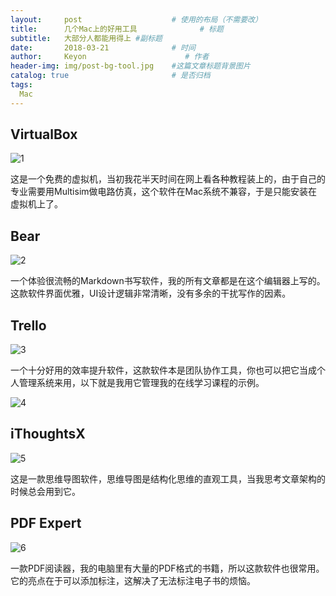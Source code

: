 ```yaml
---
layout:     post                    # 使用的布局（不需要改）
title:      几个Mac上的好用工具              # 标题 
subtitle:   大部分人都能用得上 #副标题
date:       2018-03-21              # 时间
author:     Keyon                      # 作者
header-img: img/post-bg-tool.jpg    #这篇文章标题背景图片
catalog: true                       # 是否归档
tags:
  Mac
---
```


## VirtualBox

![1](https://ws3.sinaimg.cn/large/006tKfTcgy1fpkmvsuzfrj30hd0a1gnh.jpg)

这是一个免费的虚拟机，当初我花半天时间在网上看各种教程装上的，由于自己的专业需要用Multisim做电路仿真，这个软件在Mac系统不兼容，于是只能安装在虚拟机上了。


## Bear

![2](https://ws4.sinaimg.cn/large/006tKfTcgy1fpkmvl9x70j30m40b2jri.jpg)

一个体验很流畅的Markdown书写软件，我的所有文章都是在这个编辑器上写的。这款软件界面优雅，UI设计逻辑非常清晰，没有多余的干扰写作的因素。

## Trello

![3](https://ws2.sinaimg.cn/large/006tKfTcgy1fpkmvdooaij31840m40tc.jpg)

一个十分好用的效率提升软件，这款软件本是团队协作工具，你也可以把它当成个人管理系统来用，以下就是我用它管理我的在线学习课程的示例。

![4](https://ws1.sinaimg.cn/large/006tKfTcgy1fpkmnih3wtj31ja0zakjl.jpg)

## iThoughtsX

![5](https://ws3.sinaimg.cn/large/006tKfTcgy1fpkmw275acj30dw09qjro.jpg)

这是一款思维导图软件，思维导图是结构化思维的直观工具，当我思考文章架构的时候总会用到它。

## PDF Expert

![6](https://ws1.sinaimg.cn/large/006tKfTcgy1fpkmuyiha2j30zk0k0q3o.jpg)

一款PDF阅读器，我的电脑里有大量的PDF格式的书籍，所以这款软件也很常用。它的亮点在于可以添加标注，这解决了无法标注电子书的烦恼。
